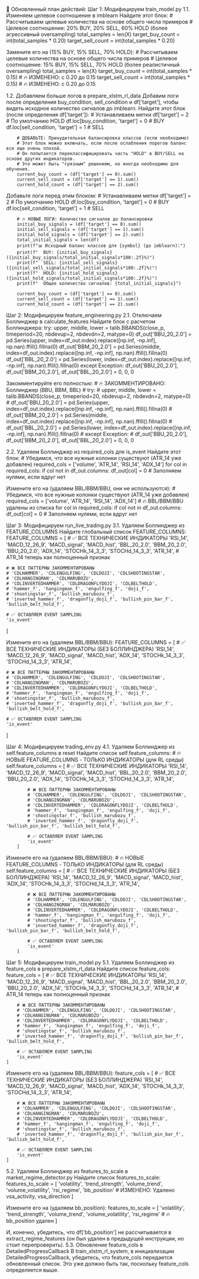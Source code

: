 


🚀 Обновленный план действий:
Шаг 1: Модифицируем train_model.py
1.1. Изменяем целевое соотношение в imblearn
Найдите этот блок:
        # Рассчитываем целевые количества на основе общего числа примеров
        # Целевое соотношение: 20% BUY, 20% SELL, 60% HOLD (более агрессивный oversampling)
        total_samples = len(X)
        target_buy_count = int(total_samples * 0.20)
        target_sell_count = int(total_samples * 0.20)

Замените его на (15% BUY, 15% SELL, 70% HOLD):
        # Рассчитываем целевые количества на основе общего числа примеров
        # Целевое соотношение: 15% BUY, 15% SELL, 70% HOLD (более реалистичный oversampling)
        total_samples = len(X)
        target_buy_count = int(total_samples * 0.15) # 🔥 ИЗМЕНЕНО: с 0.20 до 0.15
        target_sell_count = int(total_samples * 0.15) # 🔥 ИЗМЕНЕНО: с 0.20 до 0.15

1.2. Добавляем больше логов в prepare_xlstm_rl_data
Добавим логи после определения buy_condition, sell_condition и df['target'], чтобы видеть исходное количество сигналов до imblearn.
Найдите этот блок (после определения df['target']):
        # Устанавливаем метки
        df['target'] = 2  # По умолчанию HOLD
        df.loc[buy_condition, 'target'] = 0  # BUY
        df.loc[sell_condition, 'target'] = 1  # SELL

        # ДОБАВЬТЕ: Принудительная балансировка классов (если необходимо)
        # Этот блок можно включать, если после ослабления порогов баланс все еще очень плохой.
        # Он попытается переклассифицировать часть "HOLD" в BUY/SELL на основе других индикаторов.
        # Это может быть "грязным" решением, но иногда необходимо для обучения.
        current_buy_count = (df['target'] == 0).sum()
        current_sell_count = (df['target'] == 1).sum()
        current_hold_count = (df['target'] == 2).sum()

Добавьте логи перед этим блоком:
        # Устанавливаем метки
        df['target'] = 2  # По умолчанию HOLD
        df.loc[buy_condition, 'target'] = 0  # BUY
        df.loc[sell_condition, 'target'] = 1  # SELL

        # 🔥 НОВЫЕ ЛОГИ: Количество сигналов до балансировки
        initial_buy_signals = (df['target'] == 0).sum()
        initial_sell_signals = (df['target'] == 1).sum()
        initial_hold_signals = (df['target'] == 2).sum()
        total_initial_signals = len(df)
        print(f"📊 Исходный баланс классов для {symbol} (до imblearn):")
        print(f"  BUY: {initial_buy_signals} ({initial_buy_signals/total_initial_signals*100:.2f}%)")
        print(f"  SELL: {initial_sell_signals} ({initial_sell_signals/total_initial_signals*100:.2f}%)")
        print(f"  HOLD: {initial_hold_signals} ({initial_hold_signals/total_initial_signals*100:.2f}%)")
        print(f"  Общее количество сигналов: {total_initial_signals}")

        current_buy_count = (df['target'] == 0).sum()
        current_sell_count = (df['target'] == 1).sum()
        current_hold_count = (df['target'] == 2).sum()

Шаг 2: Модифицируем feature_engineering.py
2.1. Отключаем Боллинджер в calculate_features
Найдите блок с расчетом Боллинджера:
        try:
            upper, middle, lower = talib.BBANDS(close_p, timeperiod=20, nbdevup=2, nbdevdn=2, matype=0)
            df_out['BBU_20_2.0'] = pd.Series(upper, index=df_out.index).replace([np.inf, -np.inf], np.nan).ffill().fillna(0)
            df_out['BBM_20_2.0'] = pd.Series(middle, index=df_out.index).replace([np.inf, -np.inf], np.nan).ffill().fillna(0)
            df_out['BBL_20_2.0'] = pd.Series(lower, index=df_out.index).replace([np.inf, -np.inf], np.nan).ffill().fillna(0)
        except Exception:
            df_out['BBU_20_2.0'], df_out['BBM_20_2.0'], df_out['BBL_20_2.0'] = 0, 0, 0

Закомментируйте его полностью:
        # 🔥 ЗАКОММЕНТИРОВАНО: Боллинджер (BBU, BBM, BBL)
        # try:
        #     upper, middle, lower = talib.BBANDS(close_p, timeperiod=20, nbdevup=2, nbdevdn=2, matype=0)
        #     df_out['BBU_20_2.0'] = pd.Series(upper, index=df_out.index).replace([np.inf, -np.inf], np.nan).ffill().fillna(0)
        #     df_out['BBM_20_2.0'] = pd.Series(middle, index=df_out.index).replace([np.inf, -np.inf], np.nan).ffill().fillna(0)
        #     df_out['BBL_20_2.0'] = pd.Series(lower, index=df_out.index).replace([np.inf, -np.inf], np.nan).ffill().fillna(0)
        # except Exception:
        #     df_out['BBU_20_2.0'], df_out['BBM_20_2.0'], df_out['BBL_20_2.0'] = 0, 0, 0

2.2. Удаляем Боллинджер из required_cols для is_event
Найдите этот блок:
        # Убедимся, что все нужные колонки существуют (ATR_14 уже добавлен)
        required_cols = ['volume', 'ATR_14', 'RSI_14', 'ADX_14']
        for col in required_cols:
            if col not in df_out.columns:
                df_out[col] = 0 # Заполняем нулями, если вдруг нет

Измените его на (удаляем BBL/BBM/BBU, они не используются):
        # Убедимся, что все нужные колонки существуют (ATR_14 уже добавлен)
        required_cols = ['volume', 'ATR_14', 'RSI_14', 'ADX_14'] # 🔥 BBL/BBM/BBU удалены из списка
        for col in required_cols:
            if col not in df_out.columns:
                df_out[col] = 0 # Заполняем нулями, если вдруг нет

Шаг 3: Модифицируем run_live_trading.py
3.1. Удаляем Боллинджер из FEATURE_COLUMNS
Найдите глобальный список FEATURE_COLUMNS:
FEATURE_COLUMNS = [
    # ✅ ВСЕ ТЕХНИЧЕСКИЕ ИНДИКАТОРЫ
    'RSI_14', 'MACD_12_26_9', 'MACD_signal', 'MACD_hist', 'BBL_20_2.0', 'BBM_20_2.0', 'BBU_20_2.0',
    'ADX_14', 'STOCHk_14_3_3', 'STOCHd_14_3_3', 'ATR_14', # ATR_14 теперь как полноценный признак
    
    # ❌ ВСЕ ПАТТЕРНЫ ЗАКОММЕНТИРОВАНЫ
    # 'CDLHAMMER', 'CDLENGULFING', 'CDLDOJI', 'CDLSHOOTINGSTAR',
    # 'CDLHANGINGMAN', 'CDLMARUBOZU',
    # 'CDLINVERTEDHAMMER', 'CDLDRAGONFLYDOJI', 'CDLBELTHOLD',
    # 'hammer_f', 'hangingman_f', 'engulfing_f', 'doji_f',
    # 'shootingstar_f', 'bullish_marubozu_f',
    # 'inverted_hammer_f', 'dragonfly_doji_f', 'bullish_pin_bar_f', 'bullish_belt_hold_f',
    
    # ✅ ОСТАВЛЯЕМ EVENT SAMPLING
    'is_event'
]

Измените его на (удаляем BBL/BBM/BBU):
FEATURE_COLUMNS = [
    # ✅ ВСЕ ТЕХНИЧЕСКИЕ ИНДИКАТОРЫ (БЕЗ БОЛЛИНДЖЕРА)
    'RSI_14', 'MACD_12_26_9', 'MACD_signal', 'MACD_hist',
    'ADX_14', 'STOCHk_14_3_3', 'STOCHd_14_3_3', 'ATR_14',
    
    # ❌ ВСЕ ПАТТЕРНЫ ЗАКОММЕНТИРОВАНЫ
    # 'CDLHAMMER', 'CDLENGULFING', 'CDLDOJI', 'CDLSHOOTINGSTAR',
    # 'CDLHANGINGMAN', 'CDLMARUBOZU',
    # 'CDLINVERTEDHAMMER', 'CDLDRAGONFLYDOJI', 'CDLBELTHOLD',
    # 'hammer_f', 'hangingman_f', 'engulfing_f', 'doji_f',
    # 'shootingstar_f', 'bullish_marubozu_f',
    # 'inverted_hammer_f', 'dragonfly_doji_f', 'bullish_pin_bar_f', 'bullish_belt_hold_f',
    
    # ✅ ОСТАВЛЯЕМ EVENT SAMPLING
    'is_event'
]

Шаг 4: Модифицируем trading_env.py
4.1. Удаляем Боллинджер из self.feature_columns в reset
Найдите список self.feature_columns:
        # 🔥 НОВЫЕ FEATURE_COLUMNS - ТОЛЬКО ИНДИКАТОРЫ (для RL среды)
        self.feature_columns = [
            # ✅ ВСЕ ТЕХНИЧЕСКИЕ ИНДИКАТОРЫ
            'RSI_14', 'MACD_12_26_9', 'MACD_signal', 'MACD_hist', 'BBL_20_2.0', 'BBM_20_2.0', 'BBU_20_2.0',
            'ADX_14', 'STOCHk_14_3_3', 'STOCHd_14_3_3', 'ATR_14',
            
            # ❌ ВСЕ ПАТТЕРНЫ ЗАКОММЕНТИРОВАНЫ
            # 'CDLHAMMER', 'CDLENGULFING', 'CDLDOJI', 'CDLSHOOTINGSTAR',
            # 'CDLHANGINGMAN', 'CDLMARUBOZU',
            # 'CDLINVERTEDHAMMER', 'CDLDRAGONFLYDOJI', 'CDLBELTHOLD',
            # 'hammer_f', 'hangingman_f', 'engulfing_f', 'doji_f',
            # 'shootingstar_f', 'bullish_marubozu_f',
            # 'inverted_hammer_f', 'dragonfly_doji_f', 'bullish_pin_bar_f', 'bullish_belt_hold_f',
            
            # ✅ ОСТАВЛЯЕМ EVENT SAMPLING
            'is_event'
        ]

Измените его на (удаляем BBL/BBM/BBU):
        # 🔥 НОВЫЕ FEATURE_COLUMNS - ТОЛЬКО ИНДИКАТОРЫ (для RL среды)
        self.feature_columns = [
            # ✅ ВСЕ ТЕХНИЧЕСКИЕ ИНДИКАТОРЫ (БЕЗ БОЛЛИНДЖЕРА)
            'RSI_14', 'MACD_12_26_9', 'MACD_signal', 'MACD_hist',
            'ADX_14', 'STOCHk_14_3_3', 'STOCHd_14_3_3', 'ATR_14',
            
            # ❌ ВСЕ ПАТТЕРНЫ ЗАКОММЕНТИРОВАНЫ
            # 'CDLHAMMER', 'CDLENGULFING', 'CDLDOJI', 'CDLSHOOTINGSTAR',
            # 'CDLHANGINGMAN', 'CDLMARUBOZU',
            # 'CDLINVERTEDHAMMER', 'CDLDRAGONFLYDOJI', 'CDLBELTHOLD',
            # 'hammer_f', 'hangingman_f', 'engulfing_f', 'doji_f',
            # 'shootingstar_f', 'bullish_marubozu_f',
            # 'inverted_hammer_f', 'dragonfly_doji_f', 'bullish_pin_bar_f', 'bullish_belt_hold_f',
            
            # ✅ ОСТАВЛЯЕМ EVENT SAMPLING
            'is_event'
        ]

Шаг 5: Модифицируем train_model.py
5.1. Удаляем Боллинджер из feature_cols в prepare_xlstm_rl_data
Найдите список feature_cols:
    feature_cols = [
        # ✅ ВСЕ ТЕХНИЧЕСКИЕ ИНДИКАТОРЫ
        'RSI_14', 'MACD_12_26_9', 'MACD_signal', 'MACD_hist', 'BBL_20_2.0', 'BBM_20_2.0', 'BBU_20_2.0',
        'ADX_14', 'STOCHk_14_3_3', 'STOCHd_14_3_3', 'ATR_14', # ATR_14 теперь как полноценный признак
        
        # ❌ ВСЕ ПАТТЕРНЫ ЗАКОММЕНТИРОВАНЫ
        # 'CDLHAMMER', 'CDLENGULFING', 'CDLDOJI', 'CDLSHOOTINGSTAR',
        # 'CDLHANGINGMAN', 'CDLMARUBOZU',
        # 'CDLINVERTEDHAMMER', 'CDLDRAGONFLYDOJI', 'CDLBELTHOLD',
        # 'hammer_f', 'hangingman_f', 'engulfing_f', 'doji_f',
        # 'shootingstar_f', 'bullish_marubozu_f',
        # 'inverted_hammer_f', 'dragonfly_doji_f', 'bullish_pin_bar_f', 'bullish_belt_hold_f',
        
        # ✅ ОСТАВЛЯЕМ EVENT SAMPLING
        'is_event'
    ]

Измените его на (удаляем BBL/BBM/BBU):
    feature_cols = [
        # ✅ ВСЕ ТЕХНИЧЕСКИЕ ИНДИКАТОРЫ (БЕЗ БОЛЛИНДЖЕРА)
        'RSI_14', 'MACD_12_26_9', 'MACD_signal', 'MACD_hist',
        'ADX_14', 'STOCHk_14_3_3', 'STOCHd_14_3_3', 'ATR_14',
        
        # ❌ ВСЕ ПАТТЕРНЫ ЗАКОММЕНТИРОВАНЫ
        # 'CDLHAMMER', 'CDLENGULFING', 'CDLDOJI', 'CDLSHOOTINGSTAR',
        # 'CDLHANGINGMAN', 'CDLMARUBOZU',
        # 'CDLINVERTEDHAMMER', 'CDLDRAGONFLYDOJI', 'CDLBELTHOLD',
        # 'hammer_f', 'hangingman_f', 'engulfing_f', 'doji_f',
        # 'shootingstar_f', 'bullish_marubozu_f',
        # 'inverted_hammer_f', 'dragonfly_doji_f', 'bullish_pin_bar_f', 'bullish_belt_hold_f',
        
        # ✅ ОСТАВЛЯЕМ EVENT SAMPLING
        'is_event'
    ]

5.2. Удаляем Боллинджер из features_to_scale в market_regime_detector.py
Найдите список features_to_scale:
        features_to_scale = [
            'volatility', 'trend_strength', 'volume_trend', 'volume_volatility',
            'rsi_regime', 'bb_position' # ИЗМЕНЕНО: Удалено vsa_activity, vsa_direction
        ]

Измените его на (удаляем bb_position):
        features_to_scale = [
            'volatility', 'trend_strength', 'volume_trend', 'volume_volatility',
            'rsi_regime' # 🔥 bb_position удален
        ]

И, конечно, убедитесь, что df['bb_position'] не рассчитывается в extract_regime_features (он был удален в предыдущей инструкции, но стоит перепроверить).
5.3. Обновление feature_cols в DetailedProgressCallback
В train_xlstm_rl_system, в инициализации DetailedProgressCallback, убедитесь, что feature_cols передается обновленный список. Это уже должно быть так, поскольку feature_cols определяется выше.
